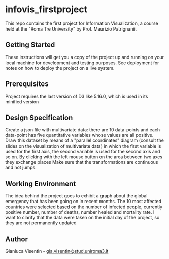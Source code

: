 # infovis_firstproject

This repo contains the first project for Information Visualization, a course held at the "Roma Tre University" by Prof. Maurizio Patrignanii.

## Getting Started

These instructions will get you a copy of the project up and running on your local machine for development and testing purposes. See deployment for notes on how to deploy the project on a live system.

## Prerequisites

Project requires the last version of D3 like 5.16.0, which is used in its minified version

## Design Specification
Create a json file with multivariate data: there are 10 data-points and each data-point has five quantitative variables whose values are all positive. Draw this dataset by means of a "parallel coordinates" diagram (consult the slides on the visualization of multivariate data) in which the first variable is used for the first axis, the second variable is used for the second axis and so on. By clicking with the left mouse button on the area between two axes they exchange places Make sure that the transformations are continuous and not jumps.

## Working Environment
The idea behind the project goes to exhibit a graph about the global emergency that has been going on in recent months. The 10 most affected countries were selected based on the number of infected people, currently positive number, number of deaths, number healed and mortality rate.
I want to clarify that the data were taken on the initial day of the project, so they are not permanently updated

## Author
Gianluca Visentin - gia.visentin@stud.uniroma3.it
